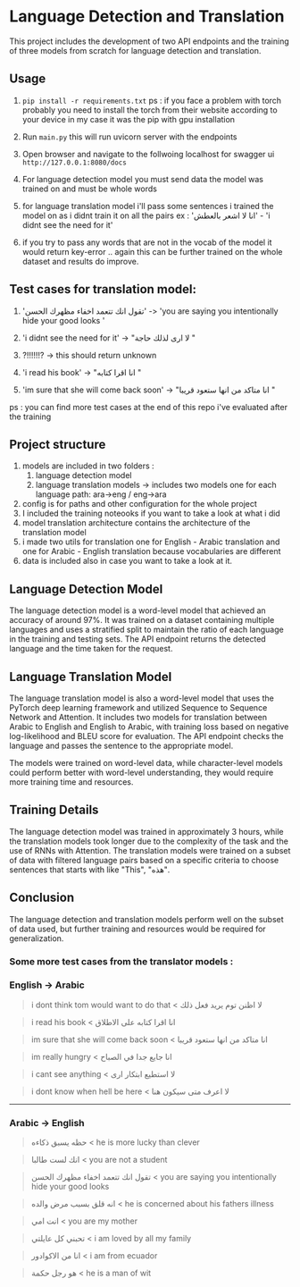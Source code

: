 # Language Detection and Translation

This project includes the development of two API endpoints and the training of three models from scratch for language detection and translation.

## Usage

1. `pip install -r requirements.txt`
    ps : if you face a problem with torch probably you need to install the torch from their website according to your device in my case it was the pip with gpu installation 

2. Run `main.py` this will run uvicorn server with the endpoints

3. Open browser and navigate to the follwoing localhost for swagger ui `http://127.0.0.1:8080/docs`

4. For language detection model you must send data the model was trained on and must be whole words

5. for language translation model i'll pass some sentences i trained the model on as i didnt train it on all the pairs ex : 'انا لا اشعر بالعطش'  - 'i didnt see the need for it'

6. if you try to pass any words that are not in the vocab of the model it would return key-error .. again this can be further trained on the whole dataset and results do improve.

## Test cases for translation model:

1. 'تقول انك تتعمد اخفاء مظهرك الحسن' -> 'you are saying you intentionally hide your good looks <EOS>'

2. 'i didnt see the need for it' -> "لا ارى لذلك حاجة <EOS>"

3. ?!!!!!!? -> this should return unknown

4. 'i read his book' -> "انا اقرا كتابه <EOS>"

5. 'im sure that she will come back soon' -> "انا متاكد من انها ستعود قريبا <EOS>"

ps : you can find more test cases at the end of this repo i've evaluated after the training 

## Project structure 

1. models are included in two folders :
    1. language detection model
    2. language translation models -> includes two models one for each language path: ara->eng / eng->ara
2. config is for paths and other configuration for the whole project
3. I included the training noteooks if you want to take a look at what i did
4. model translation architecture contains the architecture of the translation model
5. i made two utils for translation one for English - Arabic translation and one for Arabic - English translation because vocabularies are different
6. data is included also in case you want to take a look at it.

## Language Detection Model

The language detection model is a word-level model that achieved an accuracy of around 97%. It was trained on a dataset containing multiple languages and uses a stratified split to maintain the ratio of each language in the training and testing sets. The API endpoint returns the detected language and the time taken for the request.

## Language Translation Model

The language translation model is also a word-level model that uses the PyTorch deep learning framework and utilized Sequence to Sequence Network and Attention. It includes two models for translation between Arabic to English and English to Arabic, with training loss based on negative log-likelihood and BLEU score for evaluation. The API endpoint checks the language and passes the sentence to the appropriate model.

The models were trained on word-level data, while character-level models could perform better with word-level understanding, they would require more training time and resources.

## Training Details

The language detection model was trained in approximately 3 hours, while the translation models took longer due to the complexity of the task and the use of RNNs with Attention. The translation models were trained on a subset of data with filtered language pairs based on a specific criteria to choose sentences that starts with like "This", "هذه".

## Conclusion

The language detection and translation models perform well on the subset of data used, but further training and resources would be required for generalization.



### Some more test cases from the translator models :

### English -> Arabic
> i dont think tom would want to do that
< لا اظنن توم يريد فعل ذلك <EOS>

> i read his book
< انا اقرا كتابه على الاطلاق <EOS>

> im sure that she will come back soon
< انا متاكد من انها ستعود قريبا <EOS>


> im really hungry
< انا جايع جدا في الصباح <EOS>

> i cant see anything
< لا استطيع ابتكار ارى <EOS>


> i dont know when hell be here
< لا اعرف متى سيكون هنا <EOS>
----------------------------------------------------------------
### Arabic -> English

> حظه يسبق ذكاءه
< he is more lucky than clever <EOS>

> انك لست طالبا
< you are not a student <EOS>

> تقول انك تتعمد اخفاء مظهرك الحسن
< you are saying you intentionally hide your good looks <EOS>

> انه قلق بسبب مرض والده
< he is concerned about his fathers illness <EOS>

> انت امي
< you are my mother <EOS>

> تحبني كل عايلتي
< i am loved by all my family <EOS>

> انا من الاكوادور
< i am from ecuador <EOS>

> هو رجل حكمة
< he is a man of wit <EOS>